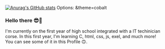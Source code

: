 [![Anurag's GitHub stats](https://github-readme-stats.vercel.app/api?username=edu15076)](https://github.com/edu15076/github-readme-stats)
Options:
&theme=cobalt
### Hello there 😎🦆

<!--
**edu15076/edu15076** is a ✨ _special_ ✨ repository because its `README.md` (this file) appears on your GitHub profile.

Here are some ideas to get you started:

- 🔭 I’m currently working on ...
- 🌱 I’m currently learning ...
- 👯 I’m looking to collaborate on ...
- 🤔 I’m looking for help with ...
- 💬 Ask me about ...
- 📫 How to reach me: ...
- 😄 Pronouns: ...
- ⚡ Fun fact: ...
-->
I'm currently on the first year of high school integrated with a IT techinician corse. In this first year, I'm learning C, html, css, js, exel, and much more! You can see some of it in this Profile 🙃.
